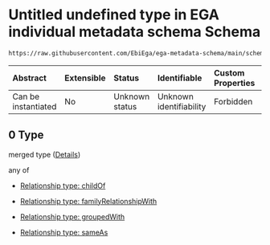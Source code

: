 # Untitled undefined type in EGA individual metadata schema Schema

```txt
https://raw.githubusercontent.com/EbiEga/ega-metadata-schema/main/schemas/EGA.individual.json#/properties/individualRelationships/items/allOf/1/anyOf/1/allOf/0
```



| Abstract            | Extensible | Status         | Identifiable            | Custom Properties | Additional Properties | Access Restrictions | Defined In                                                                           |
| :------------------ | :--------- | :------------- | :---------------------- | :---------------- | :-------------------- | :------------------ | :----------------------------------------------------------------------------------- |
| Can be instantiated | No         | Unknown status | Unknown identifiability | Forbidden         | Allowed               | none                | [EGA.individual.json\*](../../../schemas/EGA.individual.json "open original schema") |

## 0 Type

merged type ([Details](ega-14-properties-individual-relationships-items-allof-relationship-constraints-for-an-individual-anyof-allowed-relationships-of-type-childof-familyrelationshipwith-groupedwith-sameas-optional-ones-allof-0.md))

any of

*   [Relationship type: childOf](ega-12-definitions-relationship-type-childof.md "check type definition")

*   [Relationship type: familyRelationshipWith](ega-12-definitions-relationship-type-familyrelationshipwith.md "check type definition")

*   [Relationship type: groupedWith](ega-12-definitions-relationship-type-groupedwith.md "check type definition")

*   [Relationship type: sameAs](ega-12-definitions-relationship-type-sameas.md "check type definition")
